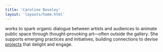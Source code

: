 ```yaml
---
title: 'Caroline Boseley'
layout: 'layouts/home.html'
---
```


works to spark organic dialogue between artists and audiences to animate public space through thought-provoking art—often outside the gallery. She supports emerging practices and initiatives, building connections to devise <a href="/projects" class="">projects</a> that delight and engage.